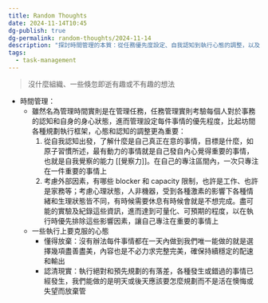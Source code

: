 ```yaml
---
title: Random Thoughts
date: 2024-11-14T10:45
dg-publish: true
dg-permalink: random-thoughts/2024-11-14
description: "探討時間管理的本質：從任務優先度設定、自我認知到執行心態的調整，以及如何在有限資源下做出最佳的時間分配"
tags:
  - task-management
---
```

> 沒什麼組織、一些倏忽即逝有趣或不有趣的想法

- 時間管理：
  - 雖然名為管理時間實則是在管理任務，任務管理實則考驗每個人對於事務的認知和自身的身心狀態，進而管理設定每件事情的優先程度，比起坊間各種規劃執行框架，心態和認知的調整更為重要：
    1. 從自我認知出發，了解什麼是自己真正在意的事情，目標是什麼，如原子習慣所述，最有動力的事情就是自己發自內心覺得重要的事情，也就是自我覺察的能力 [[覺察力]]。在自己的專注區間內，一次只專注在一件重要的事情上
    2. 考慮外部因素，有哪些 blocker 和 capacity 限制，也許是工作、也許是家務等；考慮心理狀態，人非機器，受到各種激素的影響下各種情緒和生理狀態皆不同，有時候需要休息有時候會就是不想完成。盡可能的實驗及紀錄這些資訊，進而達到可量化、可預期的程度，以在執行時優先排除這些影響因素，讓自己專注在重要的事情上
  - 一些執行上要克服的心態
    - 懂得放棄：沒有辦法每件事情都在一天內做到我們唯一能做的就是選擇幾項盡善盡美，內容也是不必力求完整完美，確保持續穩定的配速和輸出
    - 認清現實：執行絕對和預先規劃的有落差，各種發生或錯過的事情已經發生，我們能做的是明天或後天應該要怎麼規劃而不是活在懊悔或失望而放棄管
